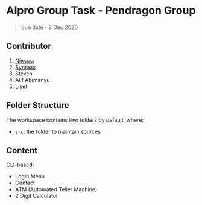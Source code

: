 # Alpro Group Task - Pendragon Group

> due date - 3 Dec 2020

## Contributor

1. [Niwaaa](https://github.com/niwaaa)
2. [Synraax](https://github.com/synraax)
3. Steven
4. Alif Abimanyu
5. Liset

## Folder Structure

The workspace contains two folders by default, where:

- `src`: the folder to maintain sources

## Content

CLI-based:
- Login Menu
- Contact
- ATM (Automated Teller Machine)
- 2 Digit Calculator
